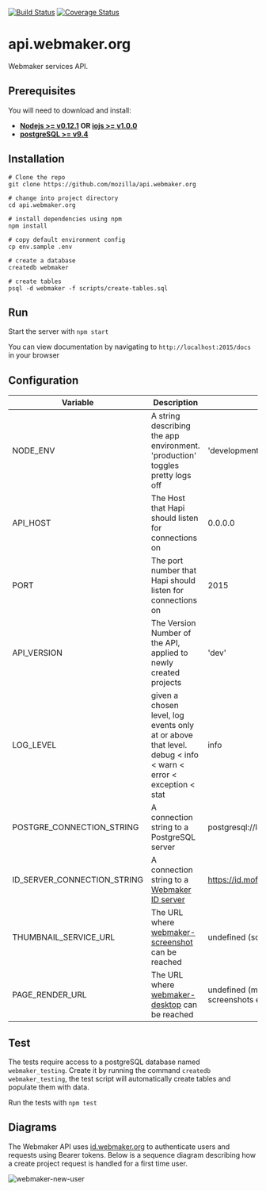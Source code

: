 [![Build Status](https://travis-ci.org/mozilla/api.webmaker.org.svg)](https://travis-ci.org/mozilla/api.webmaker.org)
[![Coverage Status](https://coveralls.io/repos/mozilla/api.webmaker.org/badge.svg?branch=develop)](https://coveralls.io/r/mozilla/api.webmaker.org?branch=develop)

# api.webmaker.org

Webmaker services API.

## Prerequisites

You will need to download and install:

* **[Nodejs >= v0.12.1](https://nodejs.org/download) OR [iojs >= v1.0.0](https://iojs.org)**
* **[postgreSQL >= v9.4](http://www.postgresql.org/download/)**

## Installation

```
# Clone the repo
git clone https://github.com/mozilla/api.webmaker.org

# change into project directory
cd api.webmaker.org

# install dependencies using npm
npm install

# copy default environment config
cp env.sample .env

# create a database
createdb webmaker

# create tables
psql -d webmaker -f scripts/create-tables.sql
```

## Run

Start the server with `npm start`

You can view documentation by navigating to `http://localhost:2015/docs` in your browser

## Configuration

Variable                    | Description                                                                                                  | Default
----------------------------|--------------------------------------------------------------------------------------------------------------|-------------------------------------
NODE_ENV                    | A string describing the app environment. 'production' toggles pretty logs off                                | 'development'
API_HOST                    | The Host that Hapi should listen for connections on                                                          | 0.0.0.0
PORT                        | The port number that Hapi should listen for connections on                                                   | 2015
API_VERSION                 | The Version Number of the API, applied to newly created projects                                             | 'dev'
LOG_LEVEL                   | given a chosen level, log events only at or above that level. debug < info < warn < error < exception < stat | info
POSTGRE_CONNECTION_STRING   | A connection string to a PostgreSQL server                                                                   | postgresql://localhost:5432/webmaker
ID_SERVER_CONNECTION_STRING | A connection string to a [Webmaker ID server](https://github.com/mozilla/id.webmaker.org)                    | https://id.mofostaging.net
THUMBNAIL_SERVICE_URL       | The URL where [webmaker-screenshot](https://github.com/mozilla/webmaker-screenshot) can be reached           | undefined (screenshots disabled)
PAGE_RENDER_URL             | The URL where [webmaker-desktop](https://github.com/mozilla/webmaker-desktop) can be reached                 | undefined (must defined if screenshots enabled)

## Test

The tests require access to a postgreSQL database named `webmaker_testing`. Create it by running the command `createdb webmaker_testing`, the test script will automatically create tables and populate them with data.

Run the tests with `npm test`

## Diagrams

The Webmaker API uses [id.webmaker.org](https://github.com/mozilla/id.webmaker.org) to authenticate users and requests using
Bearer tokens. Below is a sequence diagram describing how a create project request is handled for a first time user.

![webmaker-new-user](https://cloud.githubusercontent.com/assets/438003/7801687/cdca9876-02f6-11e5-87ce-3f2916155644.png)
